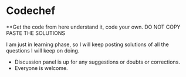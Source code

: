 # Codechef
**Get the code from here understand it, code your own. DO NOT COPY PASTE THE SOLUTIONS

I am just in learning phase, so I will keep posting solutions of all the questions I will keep on doing.


- Discussion panel is up for any suggestions or doubts or corrections.
- Everyone is welcome.
